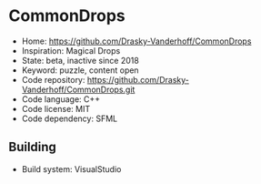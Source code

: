 # CommonDrops

- Home: https://github.com/Drasky-Vanderhoff/CommonDrops
- Inspiration: Magical Drops
- State: beta, inactive since 2018
- Keyword: puzzle, content open
- Code repository: https://github.com/Drasky-Vanderhoff/CommonDrops.git
- Code language: C++
- Code license: MIT
- Code dependency: SFML

## Building

- Build system: VisualStudio
